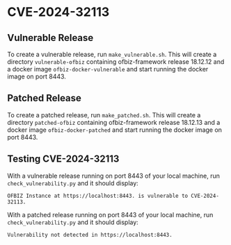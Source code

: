 # CVE-2024-32113

## Vulnerable Release

To create a vulnerable release, run `make_vulnerable.sh`. This will create a
directory `vulnerable-ofbiz` containing ofbiz-framework release 18.12.12 and a
docker image `ofbiz-docker-vulnerable` and start running the docker image on
port 8443.

## Patched Release

To create a patched release, run `make_patched.sh`. This will create a directory
`patched-ofbiz` containing ofbiz-framework release 18.12.13 and a docker image
`ofbiz-docker-patched` and start running the docker image on port 8443.

## Testing CVE-2024-32113

With a vulnerable release running on port 8443 of your local machine, run
`check_vulnerability.py` and it should display:

```
OFBIZ Instance at https://localhost:8443. is vulnerable to CVE-2024-32113.
```

With a patched release running on port 8443 of your local machine, run
`check_vulnerability.py` and it should display:

```
Vulnerability not detected in https://localhost:8443.
```
